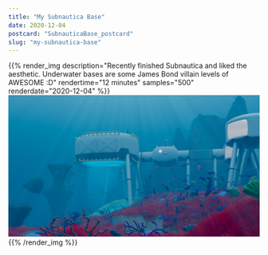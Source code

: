 ```yaml
---
title: "My Subnautica Base"
date: 2020-12-04
postcard: "SubnauticaBase_postcard"
slug: "my-subnautica-base"
---
```


{{% render_img 
  description="Recently finished Subnautica and liked the aesthetic. Underwater bases are some James Bond villain levels of AWESOME :D" 
  rendertime="12 minutes" 
  samples="500" 
  renderdate="2020-12-04" %}}
![Right on the edge of the Jellyshroom Caves!](img/SubnauticaBase.png)
{{% /render_img %}}

